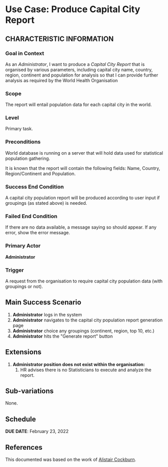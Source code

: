 # Use Case: Produce Capital City Report

## CHARACTERISTIC INFORMATION

### Goal in Context

As an *Administrator*, I want to produce a *Capital City Report* that is organised by various parameters, including capital city name, country, region, continent and population for analysis so that I can provide further analysis as required by the World Health Organisation

### Scope

The report will entail population data for each capital city in the world.

### Level

Primary task.

### Preconditions

World database is running on a server that will hold data used for statistical population gathering.

It is known that the report will contain the following fields: Name, Country, Region/Continent and Population.

### Success End Condition

A capital city population report will be produced according to user input if groupings (as stated above) is needed.

### Failed End Condition

If there are no data available, a message saying so should appear. If any error, show the error message.

### Primary Actor

**Administrator**

### Trigger

A request from the organisation to require capital city population data (with groupings or not).

## Main Success Scenario

1. **Administrator** logs in the system
2. **Administrator** navigates to the capital city population report generation page
3. **Administrator** choice any groupings (continent, region, top 10, etc.)
4. **Administrator** hits the "Generate report" button

## Extensions

1. **Administrator position does not exist within the organisation:**
   1. HR advises there is no Statisticians to execute and analyze the report.

## Sub-variations

None.

## Schedule

**DUE DATE**: February 23, 2022

## References

This documented was based on the work of [Alistair Cockburn](https://cis.bentley.edu/lwaguespack/CS360_Site/Downloads_files/Use%20Case%20Template%20%28Cockburn%29.pdf).
